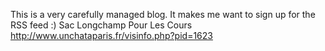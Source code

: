 This is a very carefully managed blog. It makes me want to sign up for the RSS feed :)
Sac Longchamp Pour Les Cours http://www.unchataparis.fr/visinfo.php?pid=1623